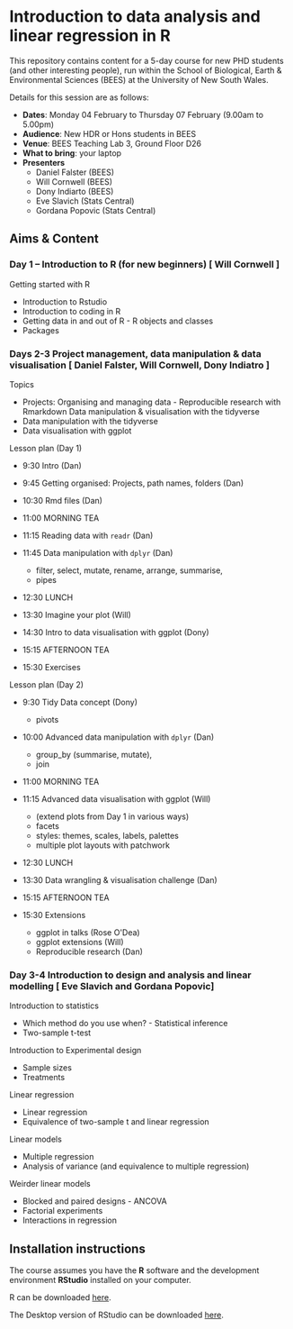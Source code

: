 # Introduction to data analysis and linear regression in R

This repository contains content for a 5-day course for new PHD students (and other interesting people), run within the School of Biological, Earth & Environmental Sciences (BEES) at the University of New South Wales. 

Details for this session are as follows:

- **Dates**: Monday 04 February to Thursday 07 February (9.00am to 5.00pm)
- **Audience**: New HDR or Hons students in BEES
- **Venue**: BEES Teaching Lab 3, Ground Floor D26
- **What to bring**: your laptop
- **Presenters**
	- Daniel Falster (BEES)
	- Will Cornwell (BEES)
	- Dony Indiarto (BEES)
	- Eve Slavich (Stats Central)
	- Gordana Popovic (Stats Central)

## Aims & Content

### Day 1 – Introduction to R (for new beginners) [ Will Cornwell ]

Getting started with R

- Introduction to Rstudio
- Introduction to coding in R
- Getting data in and out of R - R objects and classes
- Packages

### Days 2-3 Project management, data manipulation & data visualisation [ Daniel Falster, Will Cornwell, Dony Indiatro ]

Topics

- Projects: Organising and managing data - Reproducible research with Rmarkdown
Data manipulation & visualisation with the tidyverse
- Data manipulation with the tidyverse 
- Data visualisation with ggplot

Lesson plan (Day 1)

- 9:30 Intro (Dan)
- 9:45 Getting organised: Projects, path names, folders (Dan)
- 10:30 Rmd files (Dan)

- 11:00 MORNING TEA

- 11:15 Reading data with `readr` (Dan)

- 11:45 Data manipulation with `dplyr` (Dan)
	- filter, select, mutate, rename, arrange, summarise, 
	- pipes 

- 12:30 LUNCH

- 13:30 Imagine your plot (Will)
- 14:30 Intro to data visualisation with ggplot (Dony)

- 15:15 AFTERNOON TEA

- 15:30 Exercises

Lesson plan (Day 2)

- 9:30 Tidy Data concept (Dony)
	- pivots

- 10:00 Advanced data manipulation with `dplyr`  (Dan)
	- group_by (summarise, mutate), 
	- join

- 11:00 MORNING TEA

- 11:15 Advanced data visualisation with ggplot (Will)
	- (extend plots from Day 1 in various ways)
	- facets
	- styles: themes, scales, labels, palettes  
	- multiple plot layouts with patchwork
	
- 12:30 LUNCH

- 13:30 Data wrangling & visualisation challenge (Dan)
- 15:15 AFTERNOON TEA
- 15:30 Extensions
	- ggplot in talks (Rose O'Dea)
	- ggplot extensions (Will)
	- Reproducible research (Dan)

### Day 3-4 Introduction to design and analysis and  linear modelling [ Eve Slavich and Gordana Popovic]

Introduction to statistics

- Which method do you use when? - Statistical inference
- Two-sample t-test

Introduction to Experimental design

- Sample sizes
- Treatments

Linear regression

- Linear regression
- Equivalence of two-sample t and linear regression

Linear models

- Multiple regression
- Analysis of variance (and equivalence to multiple regression)

Weirder linear models

- Blocked and paired designs - ANCOVA
- Factorial experiments
- Interactions in regression


## Installation instructions

The course assumes you have the **R** software and the development environment **RStudio** installed on your computer.

R can be downloaded [here](https://cran.r-project.org/).

The Desktop version of RStudio can be downloaded [here](https://www.rstudio.com/products/rstudio/download/#download).

